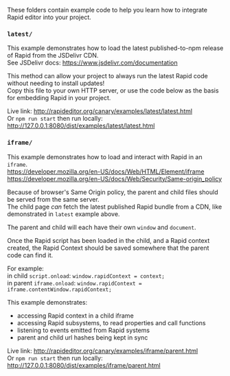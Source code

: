These folders contain example code to help you learn how to integrate Rapid editor into your project.

### `latest/`

This example demonstrates how to load the latest published-to-npm release of Rapid from the JSDelivr CDN. <br/>
See JSDelivr docs:  https://www.jsdelivr.com/documentation

This method can allow your project to always run the latest Rapid code without needing to install updates! <br/>
Copy this file to your own HTTP server, or use the code below as the basis for embedding Rapid in your project. <br/>

Live link: http://rapideditor.org/canary/examples/latest/latest.html <br/>
Or `npm run start` then run locally: http://127.0.0.1:8080/dist/examples/latest/latest.html <br/>


### `iframe/`

This example demonstrates how to load and interact with Rapid in an `iframe`.<br/>
https://developer.mozilla.org/en-US/docs/Web/HTML/Element/iframe <br/>
https://developer.mozilla.org/en-US/docs/Web/Security/Same-origin_policy <br/>

Because of browser's Same Origin policy, the parent and child files should be served from the same server. <br/>
The child page *can* fetch the latest published Rapid bundle from a CDN, like demonstrated in `latest` example above. <br/>

The parent and child will each have their own `window` and `document`. <br/>

Once the Rapid script has been loaded in the child, and a Rapid context created,
the Rapid Context should be saved somewhere that the parent code can find it.

For example: <br/>
in child `script.onload`:   `window.rapidContext = context;` <br/>
in parent `iframe.onload`:  `window.rapidContext = iframe.contentWindow.rapidContext;` <br/>

This example demonstrates:
* accessing Rapid context in a child iframe
* accessing Rapid subsystems, to read properties and call functions
* listening to events emitted from Rapid systems
* parent and child url hashes being kept in sync

Live link: http://rapideditor.org/canary/examples/iframe/parent.html <br/>
Or `npm run start` then run locally:  http://127.0.0.1:8080/dist/examples/iframe/parent.html <br/>

